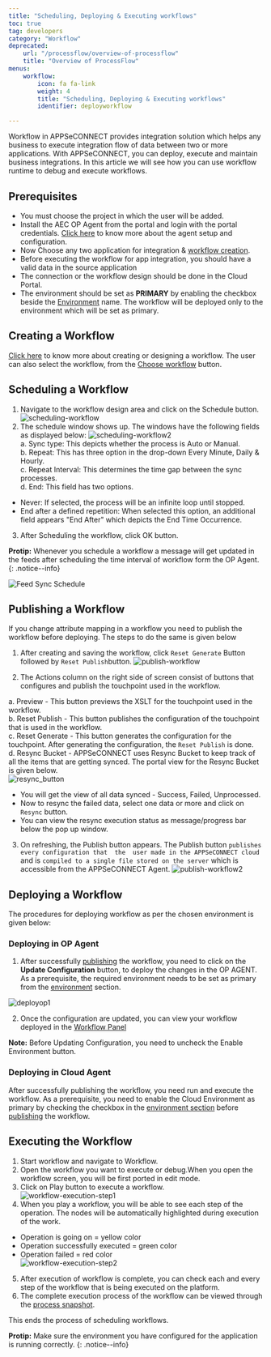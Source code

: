 ```yaml
---
title: "Scheduling, Deploying & Executing workflows"
toc: true
tag: developers
category: "Workflow" 
deprecated: 
    url: "/processflow/overview-of-processflow"
    title: "Overview of ProcessFlow"
menus: 
    workflow:
        icon: fa fa-link
        weight: 4
        title: "Scheduling, Deploying & Executing workflows"
        identifier: deployworkflow 

---
```

Workflow in APPSeCONNECT provides integration solution which helps any business to execute
integration flow of data between two or more applications. With APPSeCONNECT, you can deploy, 
execute and maintain business integrations. In this article we will see how you can use workflow
runtime to debug and execute workflows.

## Prerequisites
* You must choose the project in which the user will be added.
* Install the AEC OP Agent from the portal and login with the portal credentials. [Click here](/deployment/Deployment-Configuration/) to know more about the agent setup and configuration.
* Now Choose any two application for integration & [workflow creation](/workflow/steps-to-create-your-first-workflow/).
* Before executing the workflow for app integration, you should have a valid data in the source application
* The connection or the workflow design should be done in the Cloud Portal.
* The environment should be set as **PRIMARY** by enabling the checkbox beside the [Environment](/deployment/Environment-Management/#accessing-the-environment-user-interface) name. The workflow will be deployed only to the environment which will be set as primary.

## Creating a Workflow

[Click here](/workflow/steps-to-create-your-first-workflow/) to know more about creating or designing a workflow. The user can also select the workflow, from the [Choose workflow](/workflow/steps-to-choose-your-workflow/) button. 

## Scheduling a Workflow

1.	Navigate to the workflow design area and click on the Schedule button.
![scheduling-workflow](/staticfiles/workflow-management/media/scheduling-workflow.png) 
2.	The schedule window shows up. The windows have the following fields as displayed below:
![scheduling-workflow2](/staticfiles/workflow-management/media/scheduling-workflow2.png)   
a.	Sync type: This depicts whether the process is Auto or Manual.    
b.	Repeat: This has three option in the drop-down Every Minute, Daily & Hourly.    
c.	Repeat Interval: This determines the time gap between the sync processes.     
d.	End: This field has two options.   
* Never: If selected, the process will be an infinite loop until stopped.
* End after a defined repetition: When selected this option, an additional field appears "End After" which
  depicts the End Time Occurrence.
3.	After Scheduling the workflow, click OK button.

**Protip:** Whenever you schedule a workflow a message will get updated in the feeds after scheduling the time interval of workflow form the OP Agent.
 {: .notice--info}

![Feed Sync Schedule](../../../staticfiles/workflow-management/media/feed-sync-schedule.PNG)

## Publishing a Workflow

If you change attribute mapping in a workflow you need to publish the workflow before deploying. The steps to do the same
is given below

1.	After creating and saving the workflow, click `Reset Generate` Button followed by `Reset Publish`button.
![publish-workflow](/staticfiles/workflow-management/media/publish-workflow.png)

2. The Actions column on the right side of screen consist of buttons that configures and publish the touchpoint used in the workflow.

a. Preview - This button previews the XSLT for the touchpoint used in the workflow.  
b. Reset Publish - This button publishes the configuration of the touchpoint that is used in the workflow.  
c. Reset Generate - This button generates the configuration for the touchpoint. After generating the configuration, the `Reset Publish` is done.  
d. Resync Bucket - APPSeCONNECT uses Resync Bucket to keep track of all the items that are getting synced. The portal view for the Resync Bucket is given below.  
![resync_button](/staticfiles/workflow-management/media/resync_button.png)

* You will get the view of all data synced - Success, Failed, Unprocessed.
* Now to resync the failed data, select one data or more and click on `Resync` button.
* You can view the resync execution status as message/progress bar below the pop up window.

3. On refreshing, the Publish button appears. The Publish button `publishes every configuration that  the 
user made in the APPSeCONNECT cloud` and is `compiled to a single file stored on the server` which is 
accessible from the APPSeCONNECT Agent.
![publish-workflow2](/staticfiles/workflow-management/media/publish-workflow2.png) 

## Deploying a Workflow

The procedures for deploying workflow as per the chosen environment is given below:

### Deploying in OP Agent

1) After successfully [publishing](/workflow/deploying-and-executing/#publishing-a-workflow) the workflow, you need to click on the **Update Configuration** button, to deploy the changes in the OP AGENT. As a prerequisite, the required environment needs to be set as primary from the [environment](/deployment/Environment-Management/) section.

![deployop1](\staticfiles\workflow-management\media\deployop1.PNG)

2) Once the configuration are updated, you can view your workflow deployed in the [Workflow Panel](/deployment/Deployment-Configuration/#configuration-process-for-op)

**Note:** Before Updating Configuration, you need to uncheck the Enable Environment button.

### Deploying in Cloud Agent

After successfully publishing the workflow, you need run and execute the workflow. As a prerequisite, you need to enable the Cloud Environment as primary by checking the checkbox in the [environment section](/deployment/Environment-Management/) before [publishing](/workflow/deploying-and-executing/#publishing-a-workflow) the workflow.

## Executing the Workflow

1. Start workflow and navigate to Workflow.      
2. Open the workflow you want to execute or debug.When you open the workflow screen, you will be first
ported in edit mode.       
3. Click on Play button to execute a workflow.         
![workflow-execution-step1](/staticfiles/workflow-management/media/workflow-execution-step1.png)      
4. When you play a workflow, you will be able to see each step of the operation. The nodes will be automatically highlighted during execution of the work.
 - Operation is going on = yellow color
 - Operation successfully executed = green color
 - Operation failed = red color  
![workflow-execution-step2](/staticfiles/workflow-management/media/workflow-execution-step2.png)
5. After execution of workflow is complete, you can check each and every step of the workflow that is being executed on the platform.  
6. The complete execution process of the workflow can be viewed through the [process snapshot](/workflow/list-of-snapshot/).

This ends the process of scheduling workflows.

**Protip:** Make sure the environment you have configured for the application is running correctly. 
 {: .notice--info}
